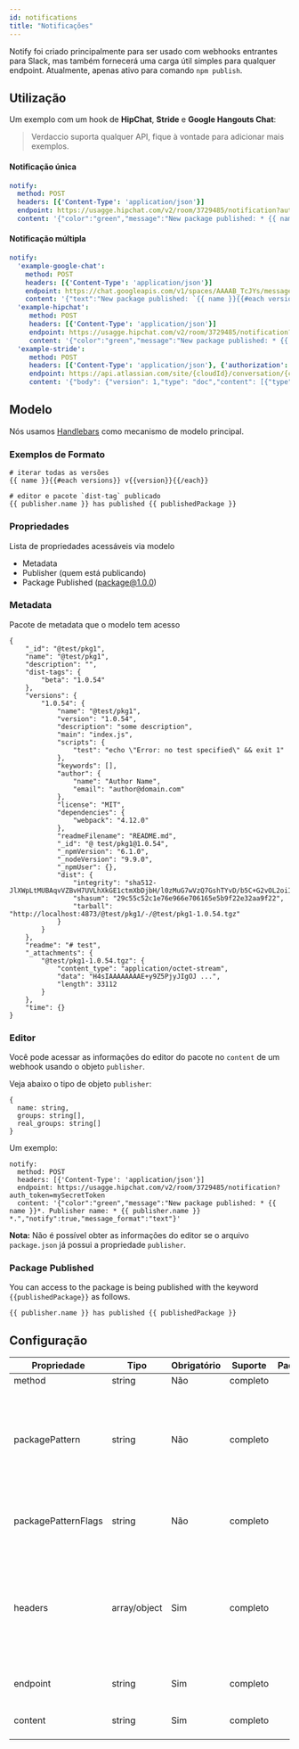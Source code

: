 ```yaml
---
id: notifications
title: "Notificações"
---
```


Notify foi criado principalmente para ser usado com webhooks entrantes para Slack, mas também fornecerá uma carga útil simples para qualquer endpoint. Atualmente, apenas ativo para comando `npm publish`.

## Utilização

Um exemplo com um hook de **HipChat**, **Stride** e **Google Hangouts Chat**:

> Verdaccio suporta qualquer API, fique à vontade para adicionar mais exemplos.

#### Notificação única

```yaml
notify:
  method: POST
  headers: [{'Content-Type': 'application/json'}]
  endpoint: https://usagge.hipchat.com/v2/room/3729485/notification?auth_token=mySecretToken
  content: '{"color":"green","message":"New package published: * {{ name }}*","notify":true,"message_format":"text"}'
```

#### Notificação múltipla

```yaml
notify:
  'example-google-chat':
    method: POST
    headers: [{'Content-Type': 'application/json'}]
    endpoint: https://chat.googleapis.com/v1/spaces/AAAAB_TcJYs/messages?key=myKey&token=myToken
    content: '{"text":"New package published: `{{ name }}{{#each versions}} v{{version}}{{/each}}`"}'
  'example-hipchat':
     method: POST
     headers: [{'Content-Type': 'application/json'}]
     endpoint: https://usagge.hipchat.com/v2/room/3729485/notification?auth_token=mySecretToken
     content: '{"color":"green","message":"New package published: * {{ name }}*","notify":true,"message_format":"text"}'
  'example-stride':
     method: POST
     headers: [{'Content-Type': 'application/json'}, {'authorization': 'Bearer secretToken'}]
     endpoint: https://api.atlassian.com/site/{cloudId}/conversation/{conversationId}/message
     content: '{"body": {"version": 1,"type": "doc","content": [{"type": "paragraph","content": [{"type": "text","text": "New package published: * {{ name }}* Publisher name: * {{ publisher.name }}"}]}]}}'     
```

## Modelo

Nós usamos [Handlebars](https://handlebarsjs.com/) como mecanismo de modelo principal.

### Exemplos de Formato

    # iterar todas as versões
    {{ name }}{{#each versions}} v{{version}}{{/each}}
    
    # editor e pacote `dist-tag` publicado
    {{ publisher.name }} has published {{ publishedPackage }}
    

### Propriedades

Lista de propriedades acessáveis via modelo

* Metadata
* Publisher (quem está publicando)
* Package Published (package@1.0.0)

### Metadata

Pacote de metadata que o modelo tem acesso

    {
        "_id": "@test/pkg1",
        "name": "@test/pkg1",
        "description": "",
        "dist-tags": {
            "beta": "1.0.54"
        },
        "versions": {
            "1.0.54": {
                "name": "@test/pkg1",
                "version": "1.0.54",
                "description": "some description",
                "main": "index.js",
                "scripts": {
                    "test": "echo \"Error: no test specified\" && exit 1"
                },
                "keywords": [],
                "author": {
                    "name": "Author Name",
                    "email": "author@domain.com"
                },
                "license": "MIT",
                "dependencies": {
                    "webpack": "4.12.0"
                },
                "readmeFilename": "README.md",
                "_id": "@ test/pkg1@1.0.54",
                "_npmVersion": "6.1.0",
                "_nodeVersion": "9.9.0",
                "_npmUser": {},
                "dist": {
                    "integrity": "sha512-JlXWpLtMUBAqvVZBvH7UVLhXkGE1ctmXbDjbH/l0zMuG7wVzQ7GshTYvD/b5C+G2vOL2oiIS1RtayA/kKkTwKw==",
                    "shasum": "29c55c52c1e76e966e706165e5b9f22e32aa9f22",
                    "tarball": "http://localhost:4873/@test/pkg1/-/@test/pkg1-1.0.54.tgz"
                }
            }
        },
        "readme": "# test",
        "_attachments": {
            "@test/pkg1-1.0.54.tgz": {
                "content_type": "application/octet-stream",
                "data": "H4sIAAAAAAAAE+y9Z5PjyJIgOJ ...",
                "length": 33112
            }
        },
        "time": {}
    }
    

### Editor

Você pode acessar as informações do editor do pacote no `content` de um webhook usando o objeto `publisher`.

Veja abaixo o tipo de objeto `publisher`:

    {
      name: string,
      groups: string[],
      real_groups: string[]
    }
    

Um exemplo:

    notify:
      method: POST
      headers: [{'Content-Type': 'application/json'}]
      endpoint: https://usagge.hipchat.com/v2/room/3729485/notification?auth_token=mySecretToken
      content: '{"color":"green","message":"New package published: * {{ name }}*. Publisher name: * {{ publisher.name }} *.","notify":true,"message_format":"text"}'
    

**Nota:** Não é possível obter as informações do editor se o arquivo `package.json` já possui a propriedade `publisher`.

### Package Published

You can access to the package is being published with the keyword `{{publishedPackage}}` as follows.

    {{ publisher.name }} has published {{ publishedPackage }}
    

## Configuração

| Propriedade         | Tipo         | Obrigatório | Suporte  | Padrão | Descrição                                                                                    |
| ------------------- | ------------ | ----------- | -------- | ------ | -------------------------------------------------------------------------------------------- |
| method              | string       | Não         | completo |        | HTTP verb                                                                                    |
| packagePattern      | string       | Não         | completo |        | Only run this notification if the package name matches the regular expression                |
| packagePatternFlags | string       | Não         | completo |        | Any flags to be used with the regular expression                                             |
| headers             | array/object | Sim         | completo |        | If this endpoint requires specific headers, set them here as an array of key: value objects. |
| endpoint            | string       | Sim         | completo |        | set the URL endpoint for this call                                                           |
| content             | string       | Sim         | completo |        | any [Handlebar](https://handlebarsjs.com/) expressions                                       |